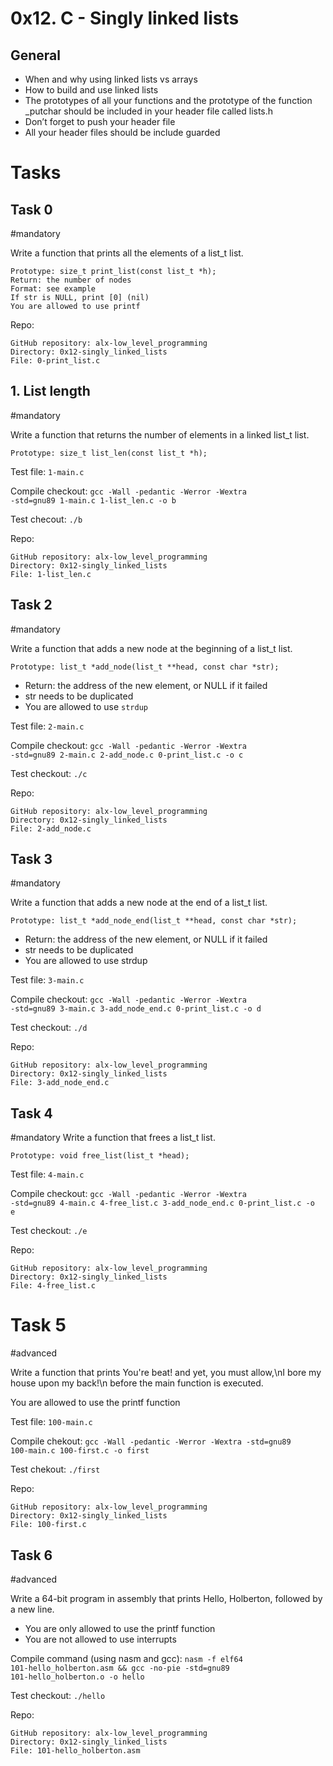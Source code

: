 # 0x12. C - Singly linked lists

## General
-	When and why using linked lists vs arrays
-	How to build and use linked lists
-	The prototypes of all your functions and the prototype of the function _putchar should be included in your header file called lists.h
-	Don’t forget to push your header file
-	All your header files should be include guarded


# Tasks
## Task 0
#mandatory

Write a function that prints all the elements of a list_t list.

    Prototype: size_t print_list(const list_t *h);
    Return: the number of nodes
    Format: see example
    If str is NULL, print [0] (nil)
    You are allowed to use printf

Repo:

    GitHub repository: alx-low_level_programming
    Directory: 0x12-singly_linked_lists
    File: 0-print_list.c


## 1. List length
#mandatory

Write a function that returns the number of elements in a linked list_t list.

    Prototype: size_t list_len(const list_t *h);

Test file: <code>1-main.c</code>

Compile checkout: <code>gcc -Wall -pedantic -Werror -Wextra -std=gnu89 1-main.c 1-list_len.c -o b</code>

Test checout: <code>./b</code>
 
Repo:

    GitHub repository: alx-low_level_programming
    Directory: 0x12-singly_linked_lists
    File: 1-list_len.c
  

## Task 2
#mandatory

Write a function that adds a new node at the beginning of a list_t list.

    Prototype: list_t *add_node(list_t **head, const char *str);
-  Return: the address of the new element, or NULL if it failed
-  str needs to be duplicated
-  You are allowed to use <code>strdup</code>

Test file: <code>2-main.c</code>

Compile checkout: <code>gcc -Wall -pedantic -Werror -Wextra -std=gnu89 2-main.c 2-add_node.c 0-print_list.c -o c</code>

Test checkout: <code>./c</code>
 
Repo:

    GitHub repository: alx-low_level_programming
    Directory: 0x12-singly_linked_lists
    File: 2-add_node.c
  

## Task 3
#mandatory

Write a function that adds a new node at the end of a list_t list.

    Prototype: list_t *add_node_end(list_t **head, const char *str);
-  Return: the address of the new element, or NULL if it failed
-  str needs to be duplicated
-  You are allowed to use strdup

Test file: <code>3-main.c</code>

Compile checkout: <code>gcc -Wall -pedantic -Werror -Wextra -std=gnu89 3-main.c 3-add_node_end.c 0-print_list.c -o d</code>

Test checkout: <code>./d</code>
 
Repo:

    GitHub repository: alx-low_level_programming
    Directory: 0x12-singly_linked_lists
    File: 3-add_node_end.c
  

## Task 4
#mandatory
Write a function that frees a list_t list.

    Prototype: void free_list(list_t *head);

Test file: <code>4-main.c</code>

Compile checkout: <code>gcc -Wall -pedantic -Werror -Wextra -std=gnu89 4-main.c 4-free_list.c 3-add_node_end.c 0-print_list.c -o e</code>

Test checkout: <code>./e</code>

Repo:

    GitHub repository: alx-low_level_programming
    Directory: 0x12-singly_linked_lists
    File: 4-free_list.c
  

# Task 5
#advanced

Write a function that prints You're beat! and yet, you must allow,\nI bore my house upon my back!\n before the main function is executed.

You are allowed to use the printf function

Test file: <code>100-main.c</code>

Compile chekout: <code>gcc -Wall -pedantic -Werror -Wextra -std=gnu89 100-main.c 100-first.c -o first</code>

Test chekout: <code>./first</code>
 
Repo:

    GitHub repository: alx-low_level_programming
    Directory: 0x12-singly_linked_lists
    File: 100-first.c
  

## Task 6
#advanced

Write a 64-bit program in assembly that prints Hello, Holberton, followed by a new line.

-  You are only allowed to use the printf function
-  You are not allowed to use interrupts

Compile command (using nasm and gcc): <code>nasm -f elf64 101-hello_holberton.asm && gcc -no-pie -std=gnu89 101-hello_holberton.o -o hello</code>

Test checkout: <code>./hello</code>
 
Repo:

    GitHub repository: alx-low_level_programming
    Directory: 0x12-singly_linked_lists
    File: 101-hello_holberton.asm

